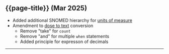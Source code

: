 ## {{page-title}} (Mar 2025)

- Added additional SNOMED hierarchy for [units of measure](CodeSystems?version=current#UnitsofMeasure)
- Amendment to [dose to text](DosetoTextTranslation?version=current) conversion
  - Remove "take" for `count`
  - Remove "and" for multiple `when` statements
  - Added principle for expresson of decimals

---